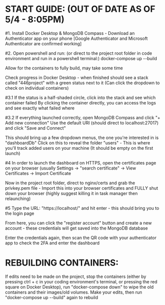# **START GUIDE:** (OUT OF DATE AS OF 5/4 - 8:05PM)

#1.
Install Docker Desktop & MongoDB Compass - Download an Authenticator app on your phone [Google Authenticator and Microsoft Authenticator are confirmed working]

#2.
Open powershell and run: (or direct to the project root folder in code environment and run in a powershell terminal:) docker-compose up --build

Allow for the containers to fully build, may take some time

Check progress in Docker Desktop - when finished should see a stack called "446project" with a green status next to it
(Can click the dropdown to check on individual containers)

#3.1
If the status is a half-shaded circle, click into the stack and see which container failed
By clicking the container directly, you can access the logs and see exactly what failed where

#3.2
If everything launched correctly, open MongoDB Compass and click "+ Add new connection"
Use the default URI (should direct to localhost:27017) and click "Save and Connect"

This should bring up a few dropdown menus, the one you're interested in is "dashboardDb"
Click on this to reveal the folder "users" - This is where you'll track added users on your machine (It should be empty on the first launch)

#4
In order to launch the dashboard on HTTPS, open the certificates page on your browser (usually Settings -> "search certificate" -> View Certificates -> Import Certificate

Now in the project root folder, direct to nginx/certs and grab the privkey.pem file - Import this into your browser certificates and FULLY shut down your browser (highly suggest killing it in task manager then relaunching)

#5
Type the URL: "https://localhost/" and hit enter - this should bring you to the login page

From here, you can click the "register account" button and create a new account - these credentials will get saved into the MongoDB database

Enter the credentials again, then scan the QR code with your authenticator app to check the 2FA and enter the dashboard

# **REBUILDING CONTAINERS:**

If edits need to be made on the project, stop the containers (either by pressing ctrl + c in your coding environment's terminal, or pressing the red square on Docker Desktop), run "docker-compose down" to wipe the old containers and their images/old volumes. Make your edits, then run "docker-compose up --build" again to rebuild
